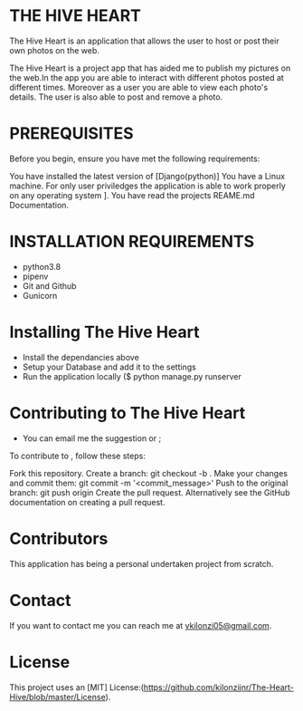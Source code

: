 # THE HIVE HEART

The Hive Heart is an application that allows the user to host or post their own photos on the web.

The Hive Heart is a project app that has aided me to publish my pictures on the web.In the app you are able to interact with different photos posted at different times. Moreover as a user you are able to view each photo's details. The user is also able to post and remove a photo.

# PREREQUISITES
Before you begin, ensure you have met the following requirements:

You have installed the latest version of [Django(python)]
You have a Linux machine. For only user priviledges the application is able to work properly on any operating system ].
You have read the projects REAME.md Documentation.

# INSTALLATION REQUIREMENTS
- python3.8
- pipenv
- Git and Github
- Gunicorn

# Installing The Hive Heart
- Install the dependancies above
- Setup your Database and add it to the settings 
- Run the application locally ($ python manage.py runserver

# Contributing to The Hive Heart
- You can email me the suggestion or ;

To contribute to <The-Hive-Heart>, follow these steps:

Fork this repository.
Create a branch: git checkout -b <ft-comments>.
Make your changes and commit them: git commit -m '<commit_message>'
Push to the original branch: git push origin <ft-comment>
Create the pull request.
Alternatively see the GitHub documentation on creating a pull request.

# Contributors
This application has being a personal undertaken project from scratch.

# Contact
If you want to contact me you can reach me at vkilonzi05@gmail.com.

# License
This project uses an [MIT] License:(https://github.com/kilonzijnr/The-Heart-Hive/blob/master/License).
